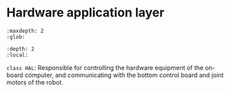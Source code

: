 # Hardware application layer

```{toctree}
:maxdepth: 2
:glob:
```

```{contents} Contents
:depth: 2
:local:
```

`class HAL`: Responsible for controlling the hardware equipment of the on-board computer, and communicating with the bottom control board and joint motors of the robot.